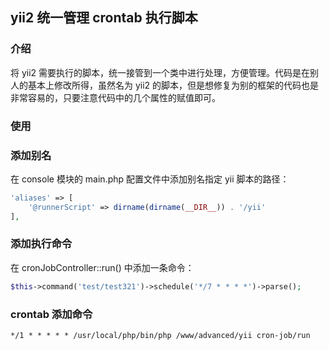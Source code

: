 ## yii2 统一管理 crontab 执行脚本

### 介绍
将 yii2 需要执行的脚本，统一接管到一个类中进行处理，方便管理。代码是在别人的基本上修改所得，虽然名为 yii2 的脚本，但是想修复为别的框架的代码也是非常容易的，只要注意代码中的几个属性的赋值即可。

### 使用
### 添加别名
在 console 模块的 main.php 配置文件中添加别名指定 yii 脚本的路径：
```php
'aliases' => [
    '@runnerScript' => dirname(dirname(__DIR__)) . '/yii'
],
```
### 添加执行命令
在 cronJobController::run() 中添加一条命令：
```php
$this->command('test/test321')->schedule('*/7 * * * *')->parse();
```
### crontab 添加命令
```
*/1 * * * * * /usr/local/php/bin/php /www/advanced/yii cron-job/run
```
